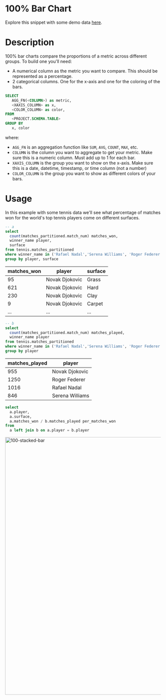# 100% Bar Chart

Explore this snippet with some demo data [here](https://count.co/n/qMn2uMsl0rz?vm=e).

# Description

100% bar charts compare the proportions of a metric across different groups.
To build one you'll need: 
- A numerical column as the metric you want to compare. This should be represented as a percentage. 
- 2 categorical columns. One for the x-axis and one for the coloring of the bars. 

```sql
SELECT 
   AGG_FN(<COLUMN>) as metric,
   <XAXIS_COLUMN> as x,
   <COLOR_COLUMN> as color,
FROM 
   <PROJECT.SCHEMA.TABLE>
GROUP BY
   x, color
```
where: 
- `AGG_FN` is an aggregation function like `SUM`, `AVG`, `COUNT`, `MAX`, etc.
- `COLUMN` is the column you want to aggregate to get your metric. Make sure this is a numeric column. Must add up to 1 for each bar.
- `XAXIS_COLUMN` is the group you want to show on the x-axis. Make sure this is a date, datetime, timestamp, or time column (not a number)
- `COLOR_COLUMN` is the group you want to show as different colors of your bars. 

# Usage

In this example with some tennis data we'll see what percentage of matches won for the world's top tennis players come on different surfaces. 

```sql
-- a
select
  count(matches_partitioned.match_num) matches_won,
  winner_name player, 
  surface 
from tennis.matches_partitioned
where winner_name in ('Rafael Nadal','Serena Williams', 'Roger Federer','Novak Djokovic')
group by player, surface
```

|matches_won| player| surface|
|-----------|-------|--------|
|95| Novak Djokovic | Grass|
|621| Novak Djokovic | Hard |
|230 | Novak Djokovic | Clay|
|9 | Novak Djokovic | Carpet|
| ... | ... | ... |


```sql
-- b
select
  count(matches_partitioned.match_num) matches_played,
  winner_name player
from tennis.matches_partitioned
where winner_name in ('Rafael Nadal','Serena Williams', 'Roger Federer','Novak Djokovic')
group by player
```
| matches_played | player          |
| -------------- | --------------- |
| 955            | Novak Djokovic  |
| 1250           | Roger Federer   |
| 1016           | Rafael Nadal    |
| 846            | Serena Williams | 

```sql
select
  a.player,
  a.surface,
  a.matches_won / b.matches_played per_matches_won
from
  a left join b on a.player = b.player
```
<img width="832" alt="100-stacked-bar" src="https://user-images.githubusercontent.com/42146708/124782888-74a31580-def9-11eb-900b-a6c36aa1664e.png">
